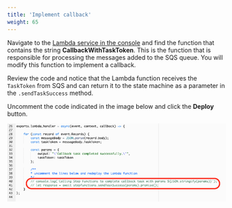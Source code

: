 ```yaml
---
title: 'Implement callback'
weight: 65
---
```


Navigate to the [Lambda service in the console](https://console.aws.amazon.com/lambda/home) and find the function that contains the string **CallbackWithTaskToken**. This is the function that is responsible for processing the messages added to the SQS queue. You will modify this function to implement a callback.

Review the code and notice that the Lambda function receives the `TaskToken` from SQS and can return it to the state machine as a parameter in the `.sendTaskSuccess` method.

Uncomment the code indicated in the image below and click the **Deploy** button.

![Module 4 Workflow](/static/img/module-4/lambda.png)


